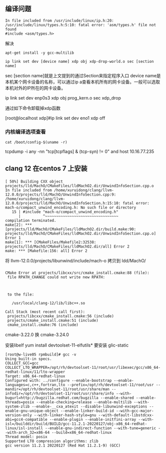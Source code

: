 

## 编译问题

```
In file included from /usr/include/linux/ip.h:20:
/usr/include/linux/types.h:5:10: fatal error: 'asm/types.h' file not found
#include <asm/types.h>
```

解决
```
apt-get install -y gcc-multilib
```


```
ip link set dev [device name] xdp obj xdp-drop-world.o sec [section name]
```
sec [section name]就是上文提到的通过Section来指定程序入口
device name是本机某个网卡设备的名称，可以通过ip a查看本机所有的网卡设备。一般可以选取本机对外的IP所在的网卡设备。

ip link set dev enp0s3 xdp obj prog_kern.o sec xdp_drop

通过如下命令卸载掉xdp函数

[root@localhost xdp]#ip link set dev eno1 xdp off


### 内核编译选项查看

```
cat /boot/config-$(uname -r)
```



 tcpdump -i any -nn "tcp[tcpflags] & (tcp-syn) != 0" and host 10.16.77.235




 ## clang 12 在centos 7 上安装

 ### 
```
[ 50%] Building CXX object projects/lld/MachO/CMakeFiles/lldMachO2.dir/UnwindInfoSection.cpp.o
In file included from /home/xuruidong/clang/llvm-12.0.0/projects/lld/MachO/UnwindInfoSection.cpp:9:
/home/xuruidong/clang/llvm-12.0.0/projects/lld/MachO/UnwindInfoSection.h:15:10: fatal error: mach-o/compact_unwind_encoding.h: No such file or directory
   15 | #include "mach-o/compact_unwind_encoding.h"
      |          ^~~~~~~~~~~~~~~~~~~~~~~~~~~~~~~~~~
compilation terminated.
make[2]: *** [projects/lld/MachO/CMakeFiles/lldMachO2.dir/build.make:90: projects/lld/MachO/CMakeFiles/lldMachO2.dir/UnwindInfoSection.cpp.o] Error 1
make[1]: *** [CMakeFiles/Makefile2:32538: projects/lld/MachO/CMakeFiles/lldMachO2.dir/all] Error 2
make: *** [Makefile:156: all] Error 2
```
将 llvm-12.0.0/projects/libunwind/include/mach-o  拷贝到 ldd/MachO/

 ### 
 ```
 CMake Error at projects/libcxx/src/cmake_install.cmake:88 (file):
  file RPATH_CHANGE could not write new RPATH:

    

  to the file:

    /usr/local/clang-12/lib/libc++.so

Call Stack (most recent call first):
  projects/libcxx/cmake_install.cmake:56 (include)
  projects/cmake_install.cmake:51 (include)
  cmake_install.cmake:76 (include)
```
cmake-3.22.0 
换 cmake-3.24.0


安装libelf     yum install devtoolset-11-elfutils*
要安装 glic-static 


```
[root@w-live05 rpmbuild]# gcc -v
Using built-in specs.
COLLECT_GCC=gcc
COLLECT_LTO_WRAPPER=/opt/rh/devtoolset-11/root/usr/libexec/gcc/x86_64-redhat-linux/11/lto-wrapper
Target: x86_64-redhat-linux
Configured with: ../configure --enable-bootstrap --enable-languages=c,c++,fortran,lto --prefix=/opt/rh/devtoolset-11/root/usr --mandir=/opt/rh/devtoolset-11/root/usr/share/man --infodir=/opt/rh/devtoolset-11/root/usr/share/info --with-bugurl=http://bugzilla.redhat.com/bugzilla --enable-shared --enable-threads=posix --enable-checking=release --enable-multilib --with-system-zlib --enable-__cxa_atexit --disable-libunwind-exceptions --enable-gnu-unique-object --enable-linker-build-id --with-gcc-major-version-only --with-linker-hash-style=gnu --with-default-libstdcxx-abi=gcc4-compatible --enable-plugin --enable-initfini-array --with-isl=/builddir/build/BUILD/gcc-11.2.1-20220127/obj-x86_64-redhat-linux/isl-install --enable-gnu-indirect-function --with-tune=generic --with-arch_32=x86-64 --build=x86_64-redhat-linux
Thread model: posix
Supported LTO compression algorithms: zlib
gcc version 11.2.1 20220127 (Red Hat 11.2.1-9) (GCC) 
```


